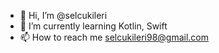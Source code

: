 - 👋 Hi, I’m @selcukileri
- 🌱 I’m currently learning Kotlin, Swift
- 📫 How to reach me selcukileri98@gmail.com

<!---
selcukileri/selcukileri is a ✨ special ✨ repository because its `README.md` (this file) appears on your GitHub profile.
You can click the Preview link to take a look at your changes.
--->
